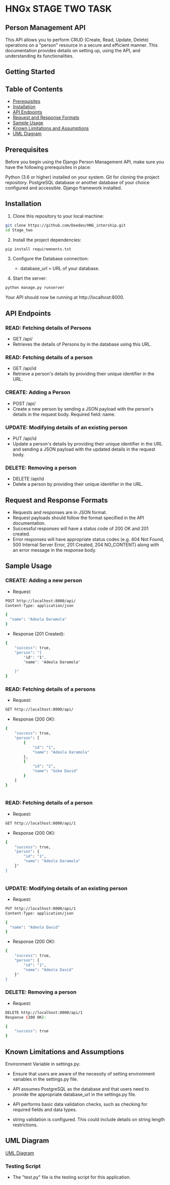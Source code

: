 # HNGx STAGE TWO TASK


## Person Management API

This API allows you to perform CRUD (Create, Read, Update, Delete) operations on a "person" resource in a secure and efficient manner. This documentation provides details on setting up, using the API, and understanding its functionalities.


## Getting Started


## Table of Contents
- [Prerequisites](#prerequisites)
- [Installation](#installation)
- [API Endpoints](#api_endpoints)
- [Request and Response Formats](#response_formats)
- [Sample Usage](#sample_usage)
- [Known Limitations and Assumptions](#known_limitations)
- [UML Diagram](#uml_diagram)

## Prerequisites
Before you begin using the Django Person Management API, make sure you have the following prerequisites in place:

Python (3.6 or higher) installed on your system.
Git for cloning the project repository.
PostgreSQL database or another database of your choice configured and accessible.
Django framework installed.



## Installation
1. Clone this repository to your local machine:

```bash
git clone https://github.com/Deedeo/HNG_intership.git
cd Stage_two
```
2. Install the project dependencies:

```bash
pip install requiremnents.txt
```

3. Configure the Database connection:

    - database_url = URL of your database.

4. Start the server:

```bash
python manage.py runserver
```
Your API should now be running at http://localhost:8000.

## API Endpoints

### READ: Fetching details of Persons
- GET /api/
-  Retrieves the details of Persons by in the database using this URL.

### READ: Fetching details of a person
- GET /api/id
- Retrieve a person's details by providing their unique identifier in the URL.

### CREATE: Adding a Person
- POST /api/
- Create a new person by sending a JSON payload with the person's details in the request body. Required field: name.


### UPDATE: Modifying details of an existing person
- PUT /api/id
- Update a person's details by providing their unique identifier in the URL and sending a JSON payload with the updated details in the request body.

### DELETE: Removing a person
- DELETE /api/id
- Delete a person by providing their unique identifier in the URL.

## Request and Response Formats

- Requests and responses are in JSON format.
- Request payloads should follow the format specified in the API documentation.
- Successful responses will have a status code of 200 OK and 201 created.
- Error responses will have appropriate status codes (e.g. 404 Not Found, 500 Internal Server Error, 201 Created, 204 NO_CONTENT) along with an error message in the response body.

## Sample Usage

### CREATE: Adding a new person
- Request:

```bash
POST http://localhost:8000/api/
Content-Type: application/json

{
  "name": "Adeola Daramola"
}
```
- Response (201 Created):

```bash
{
    "success": true,
    "person": "{
        "id": "1",
        "name": "Adeola Daramola"
        
    }"
}
```
### READ: Fetching details of a persons

- Request:
```bash
GET http://localhost:8000/api/
```

- Response (200 OK):

```bash
{
    "success": true,
    "person": [
        {
            "id": "1",
            "name": "Adeola Daramola"
        },
        {
            "id": "2",
            "name": "Goke David"
        }
    ]
}
  
```

### READ: Fetching details of a person

- Request:
```bash
GET http://localhost:8000/api/1
```

- Response (200 OK):

```bash
{
    "success": true,
    "person": {
        "id": "1",
        "name": "Adeola Daramola"
    }"
}
    
```

### UPDATE: Modifying details of an existing person

- Request:
```bash
PUT http://localhost:8000/api/1
Content-Type: application/json

{
  "name": "Adeola David"
}
```

- Response (200 OK):

```bash
{
    "success": true,
    "person": {
        "id": "1",
        "name": "Adeola David"
    }"
}
```

### DELETE: Removing a person

- Request:

```bash
DELETE http://localhost:8000/api/1
Response (200 OK):
```
```bash
{
    "success": true
}
```

## Known Limitations and Assumptions

Environment Variable in settings.py:

- Ensure that users are aware of the necessity of setting environment variables in the settings.py file.

- API assumes PostgreSQL as the database and that users need to provide the appropriate database_url in the settings.py file. 

- API performs basic data validation checks, such as checking for required fields and data types. 

- string validation is configured. This could include details on string length restrictions.


## UML Diagram
[UML Diagram](https://lucid.app/lucidchart/c2d5ba89-88f6-4699-85ef-a7dbda195ca4/edit?viewport_loc=-69%2C159%2C2540%2C1336%2C0_0&invitationId=inv_9f4d7d31-1a29-4793-8c46-e12a1e1fc14a)


### Testing Script

- The "test.py" file is the testing script for this application.